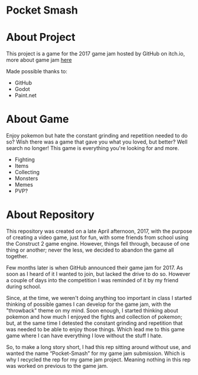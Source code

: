 Pocket Smash
==============

# About Project

This project is a game for the 2017 game jam hosted by GitHub on itch.io, more about game jam [here](https://itch.io/jam/game-off-2017)

Made possible thanks to:

* GitHub
* Godot
* Paint.net

# About Game

Enjoy pokemon but hate the constant grinding and repetition needed to do so? Wish there was a 
game that gave you what you loved, but better? Well search no longer! This game is everything 
you're looking for and more.

* Fighting
* Items
* Collecting
* Monsters
* Memes
* PVP?

# About Repository

This repository was created on a late April afternoon, 2017, with the purpose of creating
a video game, just for fun, with some friends from school using the Construct 2 game engine.
However, things fell through, because of one thing or another; never the less, we
decided to abandon the game all together.

Few months later is when GitHub announced their game jam for 2017. As soon as I heard of it
I wanted to join, but lacked the drive to do so. However a couple of days into the
competition I was reminded of it by my friend during school.

Since, at the time, we weren't doing anything too important in class I started thinking
of possible games I can develop for the game jam, with the "throwback" theme on my mind.
Soon enough, I started thinking about pokemon and how much
I enjoyed the fights and collection of pokemon; but, at the same time I
detested the constant grinding and repetition that was needed to be able to enjoy those things. Which lead me to this game game where I can have everything I love without the stuff I hate.

So, to make a long story short, I had this rep sitting around without use, and wanted the name 
“Pocket-Smash” for my game jam submission. Which is why I recycled the rep for my game jam 
project. Meaning nothing in this rep was worked on previous to the game jam.
